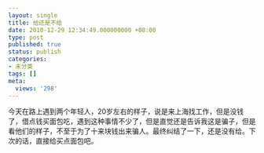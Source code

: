 ```yaml
---
layout: single
title: 给还是不给
date: 2010-12-29 12:34:49.000000000 +08:00
type: post
published: true
status: publish
categories:
- 未分类
tags: []
meta:
  views: '298'
---
```

<p>今天在路上遇到两个年轻人，20岁左右的样子，说是来上海找工作，但是没钱了，借点钱买面包吃，遇到这种事情不少了，但是直觉还是告诉我这是骗子，但是看他们的样子，不至于为了十来块钱出来骗人。最终纠结了一下，还是没有给。下次的话，直接给买点面包吧。</p>
